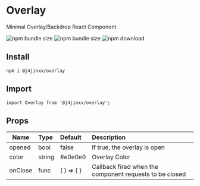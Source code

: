 # Overlay
Minimal Overlay/Backdrop React Component

![npm bundle size](https://img.shields.io/bundlephobia/min/@j4jinxx/overlay)
![npm bundle size](https://img.shields.io/bundlephobia/minzip/@j4jinxx/overlay)
![npm download](https://img.shields.io/npm/dm/@j4jinxx/overlay.svg) 

## Install
    npm i @j4jinxx/overlay

## Import
    import Overlay from '@j4jinxx/overlay';


## Props
|   Name   |  Type  |   Default       | Description |
|----------|:-------|:----------------|:--------|
| opened   | bool   | false           | If true, the overlay is open |
| color    | string | #e0e0e0         | Overlay Color |
| onClose  | func   | ( ) => { }      | Callback fired when the component requests to be closed |